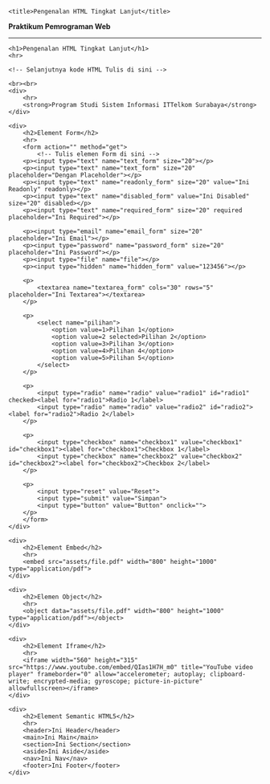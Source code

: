 <html>
<head>
    <meta charset="UTF-8">
    <meta http-equiv="X-UA-Compatible" content="IE=edge">
    <meta name="viewport" content="width=device-width, initial-scale=1.0">
    <meta name="author" content="Purnama Anaking">
    <meta name="keyword" content="Belajar HTML, Belajar Web">
    <meta name="description" content="Praktikum modul 2">
    <meta name="robots" content="index, follow">

    <title>Pengenalan HTML Tingkat Lanjut</title>
</head>

<body>
    <strong>Praktikum Pemrograman Web</strong>
    <hr>

    <h1>Pengenalan HTML Tingkat Lanjut</h1> 
    <hr>

    <!-- Selanjutnya kode HTML Tulis di sini -->

    <br><br>
    <div>
        <hr>
        <strong>Program Studi Sistem Informasi ITTelkom Surabaya</strong>
    </div>

    <div>
        <h2>Element Form</h2>
        <hr>
        <form action="" method="get">
            <!-- Tulis elemen Form di sini -->            
        <p><input type="text" name="text_form" size="20"></p>
        <p><input type="text" name="text_form" size="20" placeholder="Dengan Placeholder"></p>
        <p><input type="text" name="readonly_form" size="20" value="Ini Readonly" readonly></p>
        <p><input type="text" name="disabled_form" value="Ini Disabled" size="20" disabled></p>
        <p><input type="text" name="required_form" size="20" required placeholder="Ini Required"></p>

        <p><input type="email" name="email_form" size="20" placeholder="Ini Email"></p>
        <p><input type="password" name="password_form" size="20" placeholder="Ini Password"></p>
        <p><input type="file" name="file"></p>
        <p><input type="hidden" name="hidden_form" value="123456"></p>

        <p>
            <textarea name="textarea_form" cols="30" rows="5" placeholder="Ini Textarea"></textarea>
        </p>

        <p>
            <select name="pilihan">
                <option value=1>Pilihan 1</option>
                <option value=2 selected>Pilihan 2</option>
                <option value=3>Pilihan 3</option>
                <option value=4>Pilihan 4</option>
                <option value=5>Pilihan 5</option>
            </select>
        </p>

        <p>
            <input type="radio" name="radio" value="radio1" id="radio1" checked><label for="radio1">Radio 1</label>
            <input type="radio" name="radio" value="radio2" id="radio2"><label for="radio2">Radio 2</label>
        </p>

        <p>
            <input type="checkbox" name="checkbox1" value="checkbox1" id="checkbox1"><label for="checkbox1">Checkbox 1</label>
            <input type="checkbox" name="checkbox2" value="checkbox2" id="checkbox2"><label for="checkbox2">Checkbox 2</label>
        </p>

        <p>
            <input type="reset" value="Reset">
            <input type="submit" value="Simpan">
            <input type="button" value="Button" onclick="">
        </p>
        </form>
    </div>

    <div>
        <h2>Element Embed</h2>
        <hr>
        <embed src="assets/file.pdf" width="800" height="1000" type="application/pdf">
    </div>

    <div>
        <h2>Elemen Object</h2>
        <hr>
        <object data="assets/file.pdf" width="800" height="1000" type="application/pdf"></object>
    </div>
    
    <div>
        <h2>Element Iframe</h2>
        <hr>
        <iframe width="560" height="315" src="https://www.youtube.com/embed/QIas1H7H_m0" title="YouTube video player" frameborder="0" allow="accelerometer; autoplay; clipboard-write; encrypted-media; gyroscope; picture-in-picture" allowfullscreen></iframe>
    </div>
  
    <div>
        <h2>Element Semantic HTML5</h2>
        <hr>
        <header>Ini Header</header>
        <main>Ini Main</main>
        <section>Ini Section</section>
        <aside>Ini Aside</aside>
        <nav>Ini Nav</nav>
        <footer>Ini Footer</footer>
    </div>

</body>
</html>	

